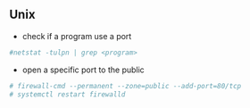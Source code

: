 ## Unix

- check if a program use a port
```bash
#netstat -tulpn | grep <program>
```

- open a specific port to the public
```bash
# firewall-cmd --permanent --zone=public --add-port=80/tcp
# systemctl restart firewalld
```

